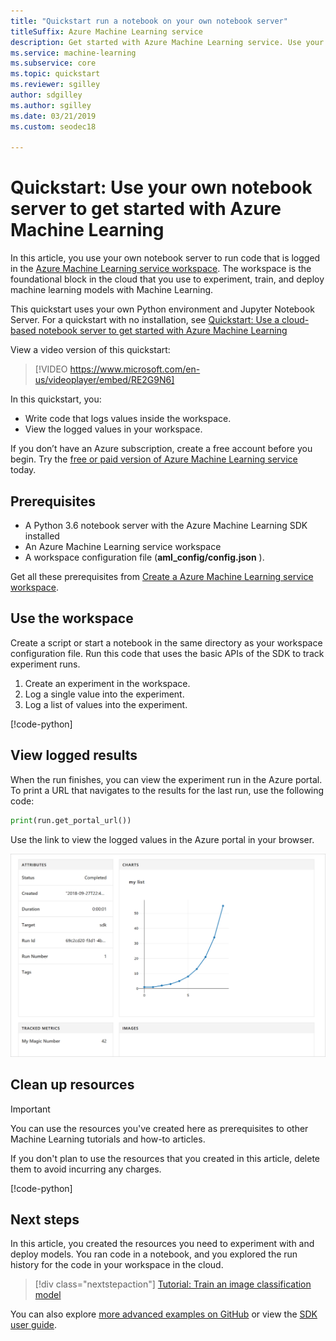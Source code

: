 ```yaml
---
title: "Quickstart run a notebook on your own notebook server"
titleSuffix: Azure Machine Learning service
description: Get started with Azure Machine Learning service. Use your own local notebook server to try out your workspace.  Your workspace is the foundational block in the cloud that you use to experiment, train, and deploy machine learning models.
ms.service: machine-learning
ms.subservice: core
ms.topic: quickstart
ms.reviewer: sgilley
author: sdgilley
ms.author: sgilley
ms.date: 03/21/2019
ms.custom: seodec18

---
```


# Quickstart: Use your own notebook server to get started with Azure Machine Learning

In this article, you use your own notebook server to run code that is logged in the [Azure Machine Learning service workspace](concept-azure-machine-learning-architecture.md). The workspace is the foundational block in the cloud that you use to experiment, train, and deploy machine learning models with Machine Learning.

This quickstart uses your own Python environment and Jupyter Notebook Server. For a quickstart with no installation, see [Quickstart: Use a cloud-based notebook server to get started with Azure Machine Learning](quickstart-run-cloud-notebook.md) 

View a video version of this quickstart:

> [!VIDEO https://www.microsoft.com/en-us/videoplayer/embed/RE2G9N6]

In this quickstart, you:

* Write code that logs values inside the workspace.
* View the logged values in your workspace.

If you don’t have an Azure subscription, create a free account before you begin. Try the [free or paid version of Azure Machine Learning service](https://aka.ms/AMLFree) today.

## Prerequisites

* A Python 3.6 notebook server with the Azure Machine Learning SDK installed
* An Azure Machine Learning service workspace
* A workspace configuration file (**aml_config/config.json** ).

Get all these prerequisites from [Create a Azure Machine Learning service workspace](setup-create-workspace.md#portal).


## Use the workspace

Create a script or start a notebook in the same directory as your workspace configuration file. Run this code that uses the basic APIs of the SDK to track experiment runs.

1. Create an experiment in the workspace.
1. Log a single value into the experiment.
1. Log a list of values into the experiment.

[!code-python[](~/aml-sdk-samples/ignore/doc-qa/quickstart-create-workspace-with-python/quickstart.py?name=useWs)]

## View logged results

When the run finishes, you can view the experiment run in the Azure portal. To print a URL that navigates to the results for the last run, use the following code:

```python
print(run.get_portal_url())
```

Use the link to view the logged values in the Azure portal in your browser.

![Logged values in the Azure portal](./media/quickstart-create-workspace-with-python/logged-values.png)

## Clean up resources 

>[!IMPORTANT]
>You can use the resources you've created here as prerequisites to other Machine Learning tutorials and how-to articles.

If you don't plan to use the resources that you created in this article, delete them to avoid incurring any charges.

[!code-python[](~/aml-sdk-samples/ignore/doc-qa/quickstart-create-workspace-with-python/quickstart.py?name=delete)]

## Next steps

In this article, you created the resources you need to experiment with and deploy models. You ran code in a notebook, and you explored the run history for the code in your workspace in the cloud.

> [!div class="nextstepaction"]
> [Tutorial: Train an image classification model](tutorial-train-models-with-aml.md)

You can also explore [more advanced examples on GitHub](https://aka.ms/aml-notebooks) or view the [SDK user guide](https://docs.microsoft.com/python/api/overview/azure/ml/intro?view=azure-ml-py).
